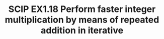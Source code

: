 ---
layout: post
title: SCIP EX1.18  Perform faster integer multiplication by means of repeated addition in iterative
description: fast integer multiplication iterative

---